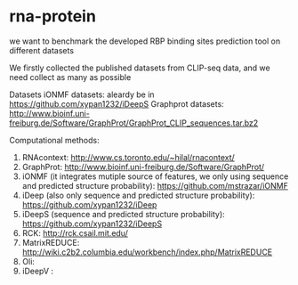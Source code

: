 # rna-protein
we want to benchmark the developed RBP binding sites prediction tool on different datasets

We firstly collected the published datasets from CLIP-seq data, and we need collect as many as possible

Datasets
iONMF datasets: aleardy be in https://github.com/xypan1232/iDeepS 
Graphprot datasets: http://www.bioinf.uni-freiburg.de/Software/GraphProt/GraphProt_CLIP_sequences.tar.bz2

Computational methods:
1. RNAcontext:  http://www.cs.toronto.edu/~hilal/rnacontext/
2. GraphProt: http://www.bioinf.uni-freiburg.de/Software/GraphProt/
3. iONMF (it integrates mutiple source of features, we only using sequence and predicted structure probability): https://github.com/mstrazar/iONMF
4. iDeep (also only sequence and predicted structure probability): https://github.com/xypan1232/iDeep
5. iDeepS (sequence and predicted structure probability): https://github.com/xypan1232/iDeepS
6. RCK:  http://rck.csail.mit.edu/
7. MatrixREDUCE: http://wiki.c2b2.columbia.edu/workbench/index.php/MatrixREDUCE
8. Oli:
9. iDeepV :
